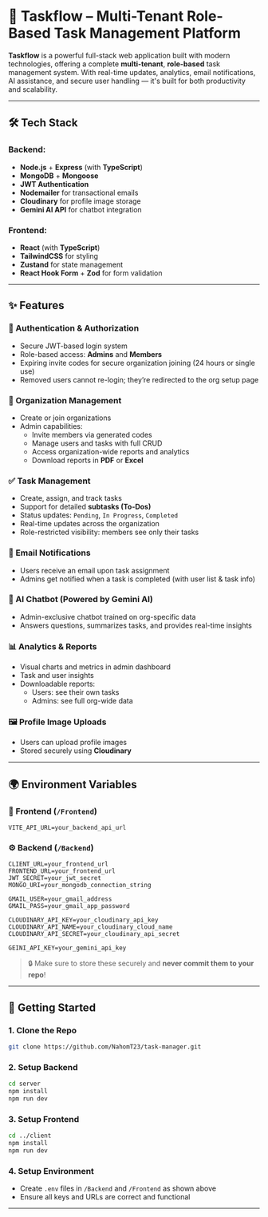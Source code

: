 
# 🚀 Taskflow – Multi-Tenant Role-Based Task Management Platform

**Taskflow** is a powerful full-stack web application built with modern technologies, offering a complete **multi-tenant**, **role-based** task management system. With real-time updates, analytics, email notifications, AI assistance, and secure user handling — it's built for both productivity and scalability.

---

## 🛠️ Tech Stack

### Backend:
- **Node.js** + **Express** (with **TypeScript**)
- **MongoDB** + **Mongoose**
- **JWT Authentication**
- **Nodemailer** for transactional emails
- **Cloudinary** for profile image storage
- **Gemini AI API** for chatbot integration

### Frontend:
- **React** (with **TypeScript**)
- **TailwindCSS** for styling
- **Zustand** for state management
- **React Hook Form** + **Zod** for form validation

---

## ✨ Features

### 🔐 Authentication & Authorization
- Secure JWT-based login system
- Role-based access: **Admins** and **Members**
- Expiring invite codes for secure organization joining (24 hours or single use)
- Removed users cannot re-login; they’re redirected to the org setup page

### 🏢 Organization Management
- Create or join organizations
- Admin capabilities:
  - Invite members via generated codes
  - Manage users and tasks with full CRUD
  - Access organization-wide reports and analytics
  - Download reports in **PDF** or **Excel**

### ✅ Task Management
- Create, assign, and track tasks
- Support for detailed **subtasks (To-Dos)**
- Status updates: `Pending`, `In Progress`, `Completed`
- Real-time updates across the organization
- Role-restricted visibility: members see only their tasks

### 📧 Email Notifications
- Users receive an email upon task assignment
- Admins get notified when a task is completed (with user list & task info)

### 🤖 AI Chatbot (Powered by Gemini AI)
- Admin-exclusive chatbot trained on org-specific data
- Answers questions, summarizes tasks, and provides real-time insights

### 📊 Analytics & Reports
- Visual charts and metrics in admin dashboard
- Task and user insights
- Downloadable reports:
  - Users: see their own tasks
  - Admins: see full org-wide data

### 🖼️ Profile Image Uploads
- Users can upload profile images
- Stored securely using **Cloudinary**

---

## 🌍 Environment Variables

### 🧠 Frontend (`/Frontend`)
```
VITE_API_URL=your_backend_api_url
```

### ⚙️ Backend (`/Backend`)
```
CLIENT_URL=your_frontend_url
FRONTEND_URL=your_frontend_url
JWT_SECRET=your_jwt_secret
MONGO_URI=your_mongodb_connection_string

GMAIL_USER=your_gmail_address
GMAIL_PASS=your_gmail_app_password

CLOUDINARY_API_KEY=your_cloudinary_api_key
CLOUDINARY_API_NAME=your_cloudinary_cloud_name
CLOUDINARY_API_SECRET=your_cloudinary_api_secret

GEINI_API_KEY=your_gemini_api_key
```

> 🔒 Make sure to store these securely and **never commit them to your repo**!

---



## 🚀 Getting Started

### 1. Clone the Repo
```bash
git clone https://github.com/NahomT23/task-manager.git
```

### 2. Setup Backend
```bash
cd server
npm install
npm run dev
```

### 3. Setup Frontend
```bash
cd ../client
npm install
npm run dev
```

### 4. Setup Environment
- Create `.env` files in `/Backend` and `/Frontend` as shown above
- Ensure all keys and URLs are correct and functional

---

